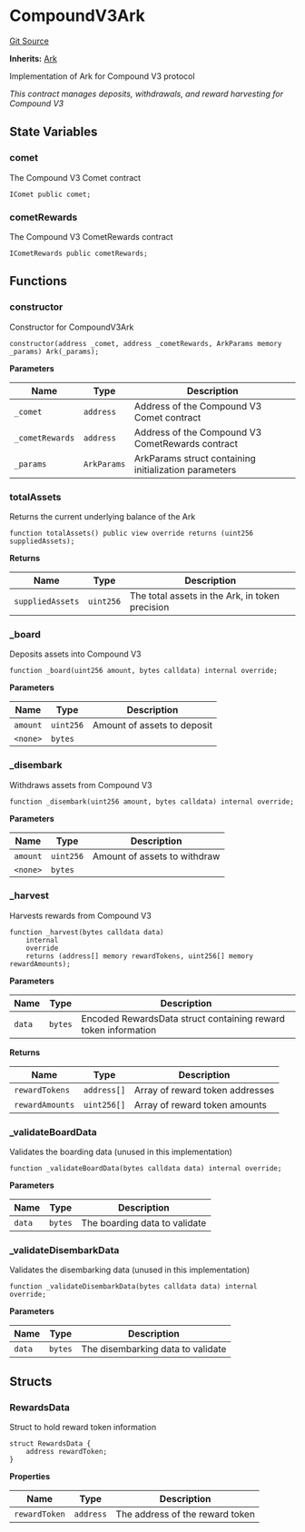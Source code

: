 # CompoundV3Ark
[Git Source](https://github.com/OasisDEX/summer-earn-protocol/blob/0276900cbe9b1188d82d1b9bcbb8c174e79a15a1/src/contracts/arks/CompoundV3Ark.sol)

**Inherits:**
[Ark](/src/contracts/Ark.sol/abstract.Ark.md)

Implementation of Ark for Compound V3 protocol

*This contract manages deposits, withdrawals, and reward harvesting for Compound V3*


## State Variables
### comet
The Compound V3 Comet contract


```solidity
IComet public comet;
```


### cometRewards
The Compound V3 CometRewards contract


```solidity
ICometRewards public cometRewards;
```


## Functions
### constructor

Constructor for CompoundV3Ark


```solidity
constructor(address _comet, address _cometRewards, ArkParams memory _params) Ark(_params);
```
**Parameters**

|Name|Type|Description|
|----|----|-----------|
|`_comet`|`address`|Address of the Compound V3 Comet contract|
|`_cometRewards`|`address`|Address of the Compound V3 CometRewards contract|
|`_params`|`ArkParams`|ArkParams struct containing initialization parameters|


### totalAssets

Returns the current underlying balance of the Ark


```solidity
function totalAssets() public view override returns (uint256 suppliedAssets);
```
**Returns**

|Name|Type|Description|
|----|----|-----------|
|`suppliedAssets`|`uint256`|The total assets in the Ark, in token precision|


### _board

Deposits assets into Compound V3


```solidity
function _board(uint256 amount, bytes calldata) internal override;
```
**Parameters**

|Name|Type|Description|
|----|----|-----------|
|`amount`|`uint256`|Amount of assets to deposit|
|`<none>`|`bytes`||


### _disembark

Withdraws assets from Compound V3


```solidity
function _disembark(uint256 amount, bytes calldata) internal override;
```
**Parameters**

|Name|Type|Description|
|----|----|-----------|
|`amount`|`uint256`|Amount of assets to withdraw|
|`<none>`|`bytes`||


### _harvest

Harvests rewards from Compound V3


```solidity
function _harvest(bytes calldata data)
    internal
    override
    returns (address[] memory rewardTokens, uint256[] memory rewardAmounts);
```
**Parameters**

|Name|Type|Description|
|----|----|-----------|
|`data`|`bytes`|Encoded RewardsData struct containing reward token information|

**Returns**

|Name|Type|Description|
|----|----|-----------|
|`rewardTokens`|`address[]`|Array of reward token addresses|
|`rewardAmounts`|`uint256[]`|Array of reward token amounts|


### _validateBoardData

Validates the boarding data (unused in this implementation)


```solidity
function _validateBoardData(bytes calldata data) internal override;
```
**Parameters**

|Name|Type|Description|
|----|----|-----------|
|`data`|`bytes`|The boarding data to validate|


### _validateDisembarkData

Validates the disembarking data (unused in this implementation)


```solidity
function _validateDisembarkData(bytes calldata data) internal override;
```
**Parameters**

|Name|Type|Description|
|----|----|-----------|
|`data`|`bytes`|The disembarking data to validate|


## Structs
### RewardsData
Struct to hold reward token information


```solidity
struct RewardsData {
    address rewardToken;
}
```

**Properties**

|Name|Type|Description|
|----|----|-----------|
|`rewardToken`|`address`|The address of the reward token|


